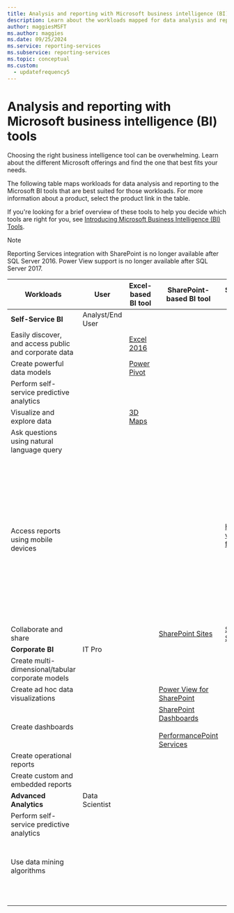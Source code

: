 ```yaml
---
title: Analysis and reporting with Microsoft business intelligence (BI) tools
description: Learn about the workloads mapped for data analysis and reporting, and about the Microsoft BI tools that are best suited for those workloads.
author: maggiesMSFT
ms.author: maggies
ms.date: 09/25/2024
ms.service: reporting-services
ms.subservice: reporting-services
ms.topic: conceptual
ms.custom:
  - updatefrequency5
---
```

# Analysis and reporting with Microsoft business intelligence (BI) tools

Choosing the right business intelligence tool can be overwhelming. Learn about the different Microsoft offerings and find the one that best fits your needs.

The following table maps workloads for data analysis and reporting to the Microsoft BI tools that are best suited for those workloads. For more information about a product, select the product link in the table.  
  
 If you're looking for a brief overview of these tools to help you decide which tools are right for you, see [Introducing Microsoft Business Intelligence (BI) Tools](https://download.microsoft.com/download/D/2/0/D20E1C5F-72EA-4505-9F26-FEF9550EFD44/Introducing_Microsoft_BI_Tools.docx).

> [!NOTE]
> Reporting Services integration with SharePoint is no longer available after SQL Server 2016. Power View support is no longer available after SQL Server 2017.
  
|Workloads|User|Excel-based BI&nbsp;tool|SharePoint-based BI&nbsp;tool|SharePoint&nbsp;Online-based BI&nbsp;tool|Power&nbsp;BI-based BI&nbsp;tool|SQL&nbsp;Server-based BI&nbsp;tool|  
|---------------|----------|-|-|--------------|-|-|  
|**Self-Service BI**|Analyst/End User||||||  
|Easily discover, and access public and corporate data||[Excel 2016](https://support.office.com/article/What-s-new-in-Excel-2016-for-Windows-5fdb9208-ff33-45b6-9e08-1f5cdb3a6c73?ui=en-US&rs=en-US&ad=US)|||[Azure Data Catalog](https://azure.microsoft.com/services/data-catalog/)||  
|Create powerful data models||[Power Pivot](https://support.office.com/article/Power-Pivot-Overview-and-Learning-f9001958-7901-4caa-ad80-028a6d2432ed?ui=en-US&rs=en-US&ad=US)|||[Power BI Desktop](/power-bi/fundamentals/desktop-get-the-desktop)||  
|Perform self-service predictive analytics||||||[Data Mining Add-ins for Excel](/previous-versions/sql/2014/analysis-services/data-mining-client-for-excel-sql-server-data-mining-add-ins?view=sql-server-2014&preserve-view=true) |  
|Visualize and explore data||[3D Maps](https://support.office.com/article/Visualize-your-data-in-3D-Maps-ce6b1d5c-4602-4dae-b487-91ec0268e75d)|||[Power BI Desktop](/power-bi/fundamentals/desktop-get-the-desktop)||  
|Ask questions using natural language query|||||[Q & A](/power-bi/consumer/end-user-q-and-a)|
|Access reports using mobile devices||||[HTML 5 (supports viewing <10-MB files)](create-deploy-and-manage-mobile-and-paginated-reports.md)<br /><br /> | [HTML 5 (supports viewing <250 MB)](https://www.microsoft.com/en-us/microsoft-365/blog/2013/07/08/what-powers-power-bi-in-office-365/)<br /><br /> [Power BI mobile app on iOS devices](/power-bi/consumer/mobile/mobile-iphone-app-get-started)<br /><br /> [Power BI mobile app on Android devices](/power-bi/consumer/mobile/mobile-android-app-get-started) <br /><br /> [Power BI mobile app for Windows](/power-bi/consumer/mobile/mobile-windows-10-phone-app-get-started)|  
|Collaborate and share|||[SharePoint Sites](/sharepoint/getting-started)|[SharePoint Team Sites](https://go.microsoft.com/fwlink/?LinkId=391850)|[Power BI Sites](/power-bi/service-how-to-collaborate-distribute-dashboards-reports)||  
|**Corporate BI**|IT Pro||||||  
|Create multi-dimensional/tabular corporate models||||||[Analysis Services](/analysis-services/analysis-services-overview)|  
|Create ad hoc data visualizations|||[Power View for SharePoint](https://go.microsoft.com/fwlink/?LinkId=391858)||||  
|Create dashboards|||[SharePoint Dashboards](https://go.microsoft.com/fwlink/?LinkId=391859)<br /><br /> [PerformancePoint Services](/SharePoint/administration/performancepoint-services-overview)||[Dashboards in Power BI](https://powerbi.microsoft.com/documentation/powerbi-service-dashboards/)||  
|Create operational reports||||||*[Reporting Services](create-deploy-and-manage-mobile-and-paginated-reports.md)|  
|Create custom and embedded reports|||||[Power BI Embedded](create-deploy-and-manage-mobile-and-paginated-reports.md)|  
|**Advanced Analytics**|Data Scientist||||||  
|Perform self-service predictive analytics||||||[Data Mining Add-ins for Excel](/previous-versions/sql/2014/analysis-services/data-mining-client-for-excel-sql-server-data-mining-add-ins?view=sql-server-2014&preserve-view=true) |  
|Use data mining algorithms||||||[Data Mining in Analysis Services](/analysis-services/data-mining/data-mining-ssas)<br/><br/>[SQL Server R Services](../machine-learning/r/sql-server-r-services.md?viewFallbackFrom=sql-server-ver15)|  
| &nbsp; | &nbsp; | &nbsp; | &nbsp; | &nbsp; | &nbsp; | &nbsp; |
